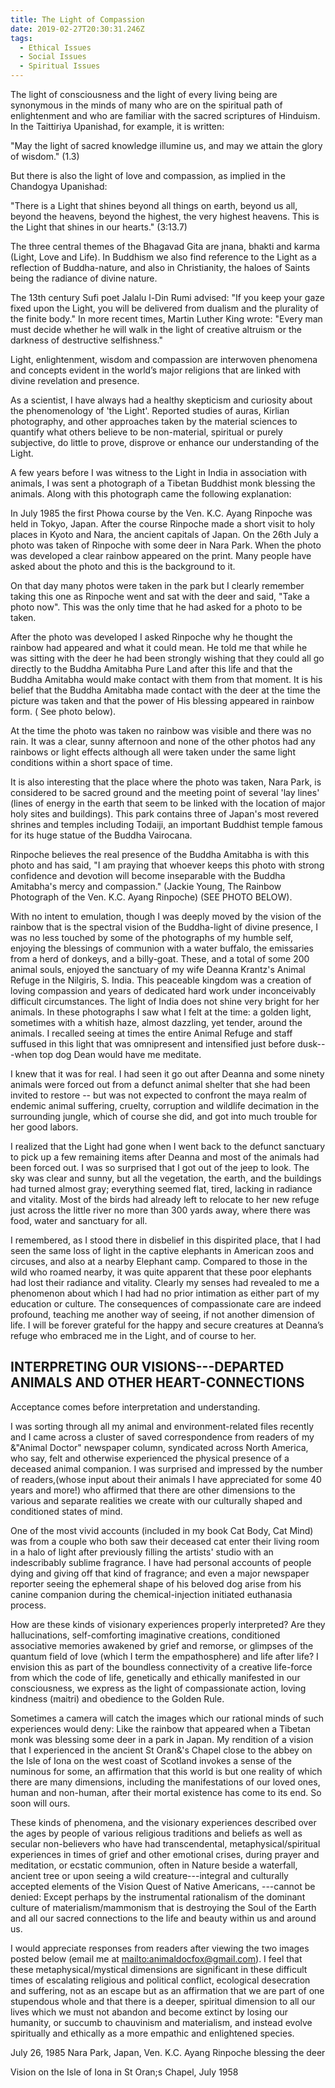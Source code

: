 ```yaml
---
title: The Light of Compassion
date: 2019-02-27T20:30:31.246Z
tags:
  - Ethical Issues
  - Social Issues
  - Spiritual Issues
---
```

The light of consciousness and the light of every living being are synonymous in the minds of many who are on the spiritual path of enlightenment and who are familiar with the sacred scriptures of Hinduism. In the Taittiriya Upanishad, for example, it is written:

"May the light of sacred knowledge illumine us, and may we attain the glory of wisdom." (1.3)

But there is also the light of love and compassion, as implied in the Chandogya Upanishad:

"There is a Light that shines beyond all things on earth, beyond us all, beyond the heavens, beyond the highest, the very highest heavens. This is the Light that shines in our hearts." (3:13.7)

The three central themes of the Bhagavad Gita are jnana, bhakti and karma (Light, Love and Life). In Buddhism we also find reference to the Light as a reflection of Buddha-nature, and also in Christianity, the haloes of Saints being the radiance of divine nature.

The 13th century Sufi poet Jalalu l-Din Rumi advised: "If you keep your gaze fixed upon the Light, you will be delivered from dualism and the plurality of the finite body." In more recent times, Martin Luther King wrote: "Every man must decide whether he will walk in the light of creative altruism or the darkness of destructive selfishness."

Light, enlightenment, wisdom and compassion are interwoven phenomena and concepts evident in the world&#8217;s major religions that are linked with divine revelation and presence.

As a scientist, I have always had a healthy skepticism and curiosity about the phenomenology of 'the Light'. Reported studies of auras, Kirlian photography, and other approaches taken by the material sciences to quantify what others believe to be non-material, spiritual or purely subjective, do little to prove, disprove or enhance our understanding of the Light.

A few years before I was witness to the Light in India in association with animals, I was sent a photograph of a Tibetan Buddhist monk blessing the animals. Along with this photograph came the following explanation:

In July 1985 the first Phowa course by the Ven. K.C. Ayang Rinpoche was held in Tokyo, Japan. After the course Rinpoche made a short visit to holy places in Kyoto and Nara, the ancient capitals of Japan. On the 26th July a photo was taken of Rinpoche with some deer in Nara Park. When the photo was developed a clear rainbow appeared on the print. Many people have asked about the photo and this is the background to it.

On that day many photos were taken in the park but I clearly remember taking this one as Rinpoche went and sat with the deer and said, "Take a photo now". This was the only time that he had asked for a photo to be taken.

After the photo was developed I asked Rinpoche why he thought the rainbow had appeared and what it could mean. He told me that while he was sitting with the deer he had been strongly wishing that they could all go directly to the Buddha Amitabha Pure Land after this life and that the Buddha Amitabha would make contact with them from that moment. It is his belief that the Buddha Amitabha made contact with the deer at the time the picture was taken and that the power of His blessing appeared in rainbow form. ( See photo below).

At the time the photo was taken no rainbow was visible and there was no rain. It was a clear, sunny afternoon and none of the other photos had any rainbows or light effects although all were taken under the same light conditions within a short space of time.

It is also interesting that the place where the photo was taken, Nara Park, is considered to be sacred ground and the meeting point of several 'lay lines' (lines of energy in the earth that seem to be linked with the location of major holy sites and buildings). This park contains three of Japan's most revered shrines and temples including Todaiji, an important Buddhist temple famous for its huge statue of the Buddha Vairocana.

Rinpoche believes the real presence of the Buddha Amitabha is with this photo and has said, "I am praying that whoever keeps this photo with strong confidence and devotion will become inseparable with the Buddha Amitabha's mercy and compassion." (Jackie Young, The Rainbow Photograph of the Ven. K.C. Ayang Rinpoche) (SEE PHOTO BELOW).

With no intent to emulation, though I was deeply moved by the vision of the rainbow that is the spectral vision of the Buddha-light of divine presence, I was no less touched by some of the photographs of my humble self, enjoying the blessings of communion with a water buffalo, the emissaries from a herd of donkeys, and a billy-goat. These, and a total of some 200 animal souls, enjoyed the sanctuary of my wife Deanna Krantz's Animal Refuge in the Nilgiris, S. India. This peaceable kingdom was a creation of loving compassion and years of dedicated hard work under inconceivably difficult circumstances. The light of India does not shine very bright for her animals. In these photographs I saw what I felt at the time: a golden light, sometimes with a whitish haze, almost dazzling, yet tender, around the animals. I recalled seeing at times the entire Animal Refuge and staff suffused in this light that was omnipresent and intensified just before dusk---when top dog Dean would have me meditate.

I knew that it was for real. I had seen it go out after Deanna and some ninety animals were forced out from a defunct animal shelter that she had been invited to restore -- but was not expected to confront the maya realm of endemic animal suffering, cruelty, corruption and wildlife decimation in the surrounding jungle, which of course she did, and got into much trouble for her good labors.

I realized that the Light had gone when I went back to the defunct sanctuary to pick up a few remaining items after Deanna and most of the animals had been forced out. I was so surprised that I got out of the jeep to look. The sky was clear and sunny, but all the vegetation, the earth, and the buildings had turned almost gray; everything seemed flat, tired, lacking in radiance and vitality. Most of the birds had already left to relocate to her new refuge just across the little river no more than 300 yards away, where there was food, water and sanctuary for all.

I remembered, as I stood there in disbelief in this dispirited place, that I had seen the same loss of light in the captive elephants in American zoos and circuses, and also at a nearby Elephant camp. Compared to those in the wild who roamed nearby, it was quite apparent that these poor elephants had lost their radiance and vitality. Clearly my senses had revealed to me a phenomenon about which I had had no prior intimation as either part of my education or culture. The consequences of compassionate care are indeed profound, teaching me another way of seeing, if not another dimension of life. I will be forever grateful for the happy and secure creatures at Deanna&#8217;s refuge who embraced me in the Light, and of course to her.

## INTERPRETING OUR VISIONS---DEPARTED ANIMALS AND OTHER HEART-CONNECTIONS

Acceptance comes before interpretation and understanding.

I was sorting through all my animal and environment-related files recently and I came across a cluster of saved correspondence from readers of my &"Animal Doctor" newspaper column, syndicated across North America, who say, felt and otherwise experienced the physical presence of a deceased animal companion. I was surprised and impressed by the number of readers,(whose input about their animals I have appreciated for some 40 years and more!) who affirmed that there are other dimensions to the various and separate realities we create with our culturally shaped and conditioned states of mind.

One of the most vivid accounts (included in my book Cat Body, Cat Mind) was from a couple who both saw their deceased cat enter their living room in a halo of light after previously filling the artists' studio with an indescribably sublime fragrance. I have had personal accounts of people dying and giving off that kind of fragrance; and even a major newspaper reporter seeing the ephemeral shape of his beloved dog arise from his canine companion during the chemical-injection initiated euthanasia process.

How are these kinds of visionary experiences properly interpreted? Are they hallucinations, self-comforting imaginative creations, conditioned associative memories awakened by grief and remorse, or glimpses of the quantum field of love (which I term the empathosphere) and life after life? I envision this as part of the boundless connectivity of a creative life-force from which the code of life, genetically and ethically manifested in our consciousness, we express as the light of compassionate action, loving kindness (maitri) and obedience to the Golden Rule.

Sometimes a camera will catch the images which our rational minds of such experiences would deny: Like the rainbow that appeared when a Tibetan monk was blessing some deer in a park in Japan. My rendition of a vision that I experienced in the ancient St Oran&'s Chapel close to the abbey on the Isle of Iona on the west coast of Scotland invokes a sense of the numinous for some, an affirmation that this world is but one reality of which there are many dimensions, including the manifestations of our loved ones, human and non-human, after their mortal existence has come to its end. So soon will ours.

These kinds of phenomena, and the visionary experiences described over the ages by people of various religious traditions and beliefs as well as secular non-believers who have had transcendental, metaphysical/spiritual experiences in times of grief and other emotional crises, during prayer and meditation, or ecstatic communion, often in Nature beside a waterfall, ancient tree or upon seeing a wild creature---integral and culturally accepted elements of the Vision Quest of Native Americans, ---cannot be denied: Except perhaps by the instrumental rationalism of the dominant culture of materialism/mammonism that is destroying the Soul of the Earth and all our sacred connections to the life and beauty within us and around us.

I would appreciate responses from readers after viewing the two images posted below (email me at <mailto:animaldocfox@gmail.com>). I feel that these metaphysical/mystical dimensions are significant in these difficult times of escalating religious and political conflict, ecological desecration and suffering, not as an escape but as an affirmation that we are part of one stupendous whole and that there is a deeper, spiritual dimension to all our lives which we must not abandon and become extinct by losing our humanity, or succumb to chauvinism and materialism, and instead evolve spiritually and ethically as a more empathic and enlightened species.

July 26, 1985 Nara Park, Japan, Ven. K.C. Ayang Rinpoche blessing the deer

Vision on the Isle of Iona in St Oran;s Chapel, July 1958
